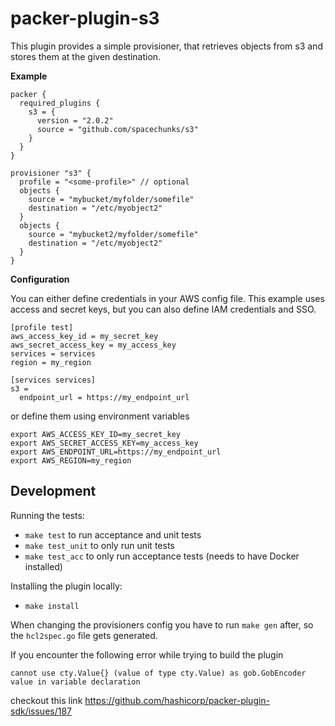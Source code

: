 # packer-plugin-s3

This plugin provides a simple provisioner, that retrieves objects from s3 and stores them at the given destination.

**Example**

```hcl
packer {
  required_plugins {
    s3 = {
      version = "2.0.2"
      source = "github.com/spacechunks/s3"
    }
  }
}

provisioner "s3" {
  profile = "<some-profile>" // optional
  objects {
    source = "mybucket/myfolder/somefile"
    destination = "/etc/myobject2"
  }
  objects {
    source = "mybucket2/myfolder/somefile"
    destination = "/etc/myobject2"
  }
}
```

**Configuration**

You can either define credentials in your AWS config file.
This example uses access and secret keys, but you can also define IAM credentials and SSO.

```
[profile test]
aws_access_key_id = my_secret_key
aws_secret_access_key = my_access_key
services = services
region = my_region

[services services]
s3 =
  endpoint_url = https://my_endpoint_url
```

or define them using environment variables

```
export AWS_ACCESS_KEY_ID=my_secret_key
export AWS_SECRET_ACCESS_KEY=my_access_key
export AWS_ENDPOINT_URL=https://my_endpoint_url
export AWS_REGION=my_region
```

## Development 

Running the tests:
* `make test` to run acceptance and unit tests
* `make test_unit` to only run unit tests
* `make test_acc` to only run acceptance tests (needs to have Docker installed)

Installing the plugin locally:
* `make install`

When changing the provisioners config you have to run `make gen` after, so the `hcl2spec.go` file gets generated.

If you encounter the following error while trying to build the plugin 

```
cannot use cty.Value{} (value of type cty.Value) as gob.GobEncoder value in variable declaration
```

checkout this link https://github.com/hashicorp/packer-plugin-sdk/issues/187
